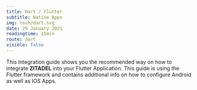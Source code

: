 ```yaml
---
title: Dart / Flutter
subtitle: Native Apps
img: tech/dart.svg
date: 29 January 2021
readingtime: 15min
route: dart
visible: false
---
```


This Integration guide shows you the recommended way on how to integrate **ZITADEL** into your Flutter Application.
This guide is using the Flutter framework and contains additional info on how to configure Android as well as IOS Apps.